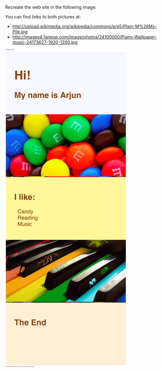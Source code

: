 Recreate the web site in the following image:

You can find links to both pictures at:

- http://upload.wikimedia.org/wikipedia/commons/e/e5/Plain-M%26Ms-Pile.jpg
- http://images4.fanpop.com/image/photos/24100000/Piano-Wallpaper-music-24173627-1920-1200.jpg

<img src="full-site.png" alt="">

